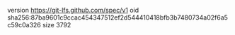 version https://git-lfs.github.com/spec/v1
oid sha256:87ba9601c9ccac454347512ef2d544410418bfb3b7480734a02f6a5c59c0a326
size 3792

